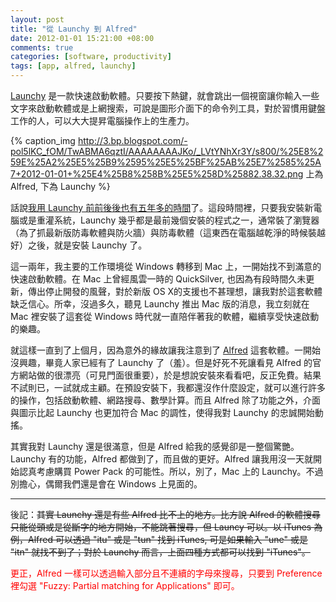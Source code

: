 ```yaml
--- 
layout: post
title: "從 Launchy 到 Alfred"
date: 2012-01-01 15:21:00 +08:00
comments: true
categories: [software, productivity]
tags: [app, alfred, launchy]
---
```


[Launchy](http://www.launchy.net/index.php) 是一款快速啟動軟體。只要按下熱鍵，就會跳出一個視窗讓你輸入一些文字來啟動軟體或是上網搜索，可說是圖形介面下的命令列工具，對於習慣用鍵盤工作的人，可以大大提昇電腦操作上的生產力。

{% caption_img http://3.bp.blogspot.com/-pol5lKC_fOM/TwABMA6qztI/AAAAAAAAJKo/_LVtYNhXr3Y/s800/%25E8%259E%25A2%25E5%25B9%2595%25E5%25BF%25AB%25E7%2585%25A7+2012-01-01+%25E4%25B8%258B%25E5%258D%25882.38.32.png 上為 Alfred, 下為 Launchy %}

<!-- more -->

話說[我用 Launchy 前前後後也有五年多的時間](/blog/2006/09/23/launchy/)了。這段時間裡，只要我安裝新電腦或是重灌系統，Launchy 幾乎都是最前幾個安裝的程式之一，通常裝了瀏覽器（為了抓最新版防毒軟體與防火牆）與防毒軟體（這東西在電腦越乾淨的時候裝越好）之後，就是安裝 Launchy 了。

這一兩年，我主要的工作環境從 Windows 轉移到 Mac 上，一開始找不到滿意的快速啟動軟體。在 Mac 上曾經風雲一時的 QuickSilver, 也因為有段時間久未更新，傳出停止開發的風聲，對於新版 OS X的支援也不甚理想，讓我對於這套軟體缺乏信心。所幸，沒過多久，聽見 Launchy 推出 Mac 版的消息，我立刻就在 Mac 裡安裝了這套從 Windows 時代就一直陪伴著我的軟體，繼續享受快速啟動的樂趣。

就這樣一直到了上個月，因為意外的緣故讓我注意到了 [Alfred](http://www.alfredapp.com/) 這套軟體。一開始沒興趣，畢竟人家已經有了 Launchy 了（羞）。但是好死不死讓看見 Alfred 的官方網站做的很漂亮（可見門面很重要），於是想說安裝來看看吧，反正免費。結果不試則已，一試就成主顧。在預設安裝下，我都還沒作什麼設定，就可以進行許多的操作，包括啟動軟體、網路搜尋、數學計算。而且 Alfred 除了功能之外，介面與圖示比起 Launchy 也更加符合 Mac 的調性，使得我對 Launchy 的忠誠開始動搖。

其實我對 Launchy 還是很滿意，但是 Alfred 給我的感覺卻是一整個驚艷。Launchy 有的功能，Alfred 都做到了，而且做的更好。Alfred&nbsp;讓我用沒一天就開始認真考慮購買 Power Pack 的可能性。所以，別了，Mac 上的 Launchy。不過別擔心，偶爾我們還是會在 Windows 上見面的。

----

後記：<s>其實 Launchy 還是有些 Alfred 比不上的地方。比方說 Alfred 的軟體搜尋只能從頭或是從斷字的地方開始，不能跳著搜尋，但 Launcy 可以。以 iTunes 為例，Alfred 可以透過 "itu" 或是 "tun" 找到 iTunes, 可是如果輸入 "une" 或是 "itn" 就找不到了；對於 Launchy 而言，上面四種方式都可以找到 "iTunes"。</s>

<span style="color:red;">更正，Alfred 一樣可以透過輸入部分且不連續的字母來搜尋，只要到 Preference 裡勾選 "Fuzzy: Partial matching for Applications" 即可。</span>

